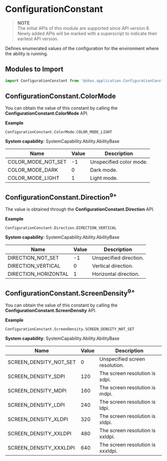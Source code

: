 # ConfigurationConstant

> **NOTE**<br>
> The initial APIs of this module are supported since API version 8. Newly added APIs will be marked with a superscript to indicate their earliest API version.


Defines enumerated values of the configuration for the environment where the ability is running.


## Modules to Import

  
```js
import ConfigurationConstant from '@ohos.application.ConfigurationConstant';
```


## ConfigurationConstant.ColorMode

You can obtain the value of this constant by calling the **ConfigurationConstant.ColorMode** API.

**Example**

```
ConfigurationConstant.ColorMode.COLOR_MODE_LIGHT
```

**System capability**: SystemCapability.Ability.AbilityBase

| Name | Value | Description | 
| -------- | -------- | -------- |
| COLOR_MODE_NOT_SET | -1 | Unspecified color mode. | 
| COLOR_MODE_DARK | 0 | Dark mode. | 
| COLOR_MODE_LIGHT | 1 | Light mode. | 


## ConfigurationConstant.Direction<sup>9+</sup>

The value is obtained through the **ConfigurationConstant.Direction** API.

**Example**

```
ConfigurationConstant.Direction.DIRECTION_VERTICAL
```

**System capability**: SystemCapability.Ability.AbilityBase

| Name | Value | Description | 
| -------- | -------- | -------- |
| DIRECTION_NOT_SET | -1 | Unspecified direction. | 
| DIRECTION_VERTICAL | 0 | Vertical direction. | 
| DIRECTION_HORIZONTAL | 1 | Horizontal direction. | 


## ConfigurationConstant.ScreenDensity<sup>9+</sup>

You can obtain the value of this constant by calling the **ConfigurationConstant.ScreenDensity** API.

**Example**

```
ConfigurationConstant.ScreenDensity.SCREEN_DENSITY_NOT_SET
```

**System capability**: SystemCapability.Ability.AbilityBase

| Name | Value | Description | 
| -------- | -------- | -------- |
| SCREEN_DENSITY_NOT_SET | 0 | Unspecified screen resolution. | 
| SCREEN_DENSITY_SDPI | 120 | The screen resolution is sdpi. | 
| SCREEN_DENSITY_MDPI | 160 | The screen resolution is mdpi. | 
| SCREEN_DENSITY_LDPI | 240 | The screen resolution is ldpi. | 
| SCREEN_DENSITY_XLDPI | 320 | The screen resolution is xldpi. | 
| SCREEN_DENSITY_XXLDPI | 480 | The screen resolution is xxldpi. | 
| SCREEN_DENSITY_XXXLDPI | 640 | The screen resolution is xxxldpi. | 
